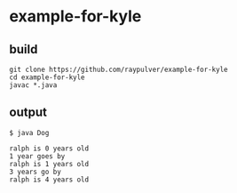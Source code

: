 # example-for-kyle

## build

```
git clone https://github.com/raypulver/example-for-kyle
cd example-for-kyle
javac *.java
```

## output

```
$ java Dog

ralph is 0 years old
1 year goes by
ralph is 1 years old
3 years go by
ralph is 4 years old
```
